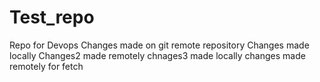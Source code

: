 # Test_repo
Repo for Devops
Changes made on git remote repository
Changes made locally
Changes2 made remotely
chnages3 made locally
changes made remotely for fetch
